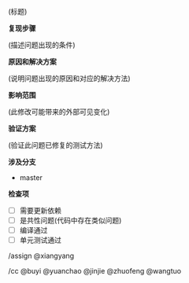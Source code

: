 (标题)

**复现步骤**

(描述问题出现的条件)

**原因和解决方案**

(说明问题出现的原因和对应的解决方法)

**影响范围**

(此修改可能带来的外部可见变化)

**验证方案**

(验证此问题已修复的测试方法)

**涉及分支**

* master

**检查项**

- [ ] 需要更新依赖
- [ ] 是共性问题(代码中存在类似问题)
- [ ] 编译通过
- [ ] 单元测试通过

/assign @xiangyang

/cc @buyi @yuanchao @jinjie @zhuofeng @wangtuo
